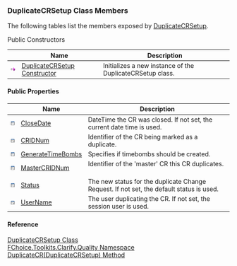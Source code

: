 ﻿### DuplicateCRSetup Class Members

The following tables list the members exposed by [DuplicateCRSetup](FChoice.Toolkits.Clarify~FChoice.Toolkits.Clarify.Quality.DuplicateCRSetup.md).

Public Constructors

|   | Name | Description |
| --- | --- | --- |
| ![Public Constructor](dotnetimages/publicConstructor.png) | [DuplicateCRSetup Constructor](FChoice.Toolkits.Clarify~FChoice.Toolkits.Clarify.Quality.DuplicateCRSetup~_ctor.md) | Initializes a new instance of the DuplicateCRSetup class.   |



#### Public Properties

|   | Name | Description |
| --- | --- | --- |
| ![Public Property](dotnetimages/publicProperty.png) | [CloseDate](FChoice.Toolkits.Clarify~FChoice.Toolkits.Clarify.Quality.DuplicateCRSetup~CloseDate.md) | DateTime the CR was closed. If not set, the current date time is used.   |
| ![Public Property](dotnetimages/publicProperty.png) | [CRIDNum](FChoice.Toolkits.Clarify~FChoice.Toolkits.Clarify.Quality.DuplicateCRSetup~CRIDNum.md) | Identifier of the CR being marked as a duplicate.   |
| ![Public Property](dotnetimages/publicProperty.png) | [GenerateTimeBombs](FChoice.Toolkits.Clarify~FChoice.Toolkits.Clarify.Quality.DuplicateCRSetup~GenerateTimeBombs.md) | Specifies if timebombs should be created.   |
| ![Public Property](dotnetimages/publicProperty.png) | [MasterCRIDNum](FChoice.Toolkits.Clarify~FChoice.Toolkits.Clarify.Quality.DuplicateCRSetup~MasterCRIDNum.md) | Identifier of the 'master' CR this CR duplicates.   |
| ![Public Property](dotnetimages/publicProperty.png) | [Status](FChoice.Toolkits.Clarify~FChoice.Toolkits.Clarify.Quality.DuplicateCRSetup~Status.md) | The new status for the duplicate Change Request. If not set, the default status is used.   |
| ![Public Property](dotnetimages/publicProperty.png) | [UserName](FChoice.Toolkits.Clarify~FChoice.Toolkits.Clarify.Quality.DuplicateCRSetup~UserName.md) | The user duplicating the CR. If not set, the session user is used.   |





#### Reference

[DuplicateCRSetup Class](FChoice.Toolkits.Clarify~FChoice.Toolkits.Clarify.Quality.DuplicateCRSetup.md)  
[FChoice.Toolkits.Clarify.Quality Namespace](FChoice.Toolkits.Clarify~FChoice.Toolkits.Clarify.Quality_namespace.md)  
[DuplicateCR(DuplicateCRSetup) Method](FChoice.Toolkits.Clarify~FChoice.Toolkits.Clarify.Quality.QualityToolkit~DuplicateCR(DuplicateCRSetup).md)